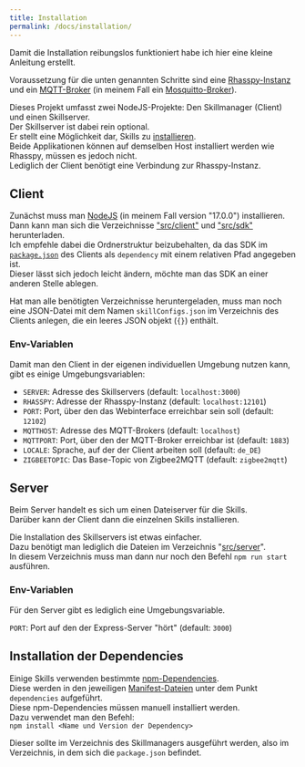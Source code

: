 ```yaml
---
title: Installation
permalink: /docs/installation/
---
```


Damit die Installation reibungslos funktioniert habe ich hier eine kleine Anleitung erstellt.

Voraussetzung für die unten genannten Schritte sind eine [Rhasspy-Instanz](https://rhasspy.readthedocs.io/en/latest/installation/) und ein [MQTT-Broker](https://mqtt.org/software/#servers-brokers) (in meinem Fall ein [Mosquitto-Broker](https://mosquitto.org/)).

Dieses Projekt umfasst zwei NodeJS-Projekte: Den Skillmanager (Client) und einen Skillserver.  
Der Skillserver ist dabei rein optional.  
Er stellt eine Möglichkeit dar, Skills zu [installieren](./client/skillmanager.md#online).  
Beide Applikationen können auf demselben Host installiert werden wie Rhasspy, müssen es jedoch nicht.  
Lediglich der Client benötigt eine Verbindung zur Rhasspy-Instanz.

## Client

Zunächst muss man [NodeJS](https://nodejs.org/en/download/) (in meinem Fall version "17.0.0") installieren.  
Dann kann man sich die Verzeichnisse ["src/client"](https://github.com/fwehn/pp-voiceassistant/tree/main/src/client) und ["src/sdk"](https://github.com/fwehn/pp-voiceassistant/tree/main/src/sdk) herunterladen.  
Ich empfehle dabei die Ordnerstruktur beizubehalten, da das SDK im [``package.json``](https://github.com/fwehn/pp-voiceassistant/blob/main/src/client/package.json) des Clients als ``dependency`` mit einem relativen Pfad angegeben ist.  
Dieser lässt sich jedoch leicht ändern, möchte man das SDK an einer anderen Stelle ablegen.  

Hat man alle benötigten Verzeichnisse heruntergeladen, muss man noch eine JSON-Datei mit dem Namen ``skillConfigs.json`` im Verzeichnis des Clients anlegen, die ein leeres JSON objekt (``{}``) enthält.  

### Env-Variablen

Damit man den Client in der eigenen individuellen Umgebung nutzen kann, gibt es einige Umgebungsvariablen:

- ``SERVER``: Adresse des Skillservers (default: ``localhost:3000``)
- ``RHASSPY``: Adresse der Rhasspy-Instanz (default: ``localhost:12101``)
- ``PORT``: Port, über den das Webinterface erreichbar sein soll (default: ``12102``)
- ``MQTTHOST``: Adresse des MQTT-Brokers (default: ``localhost``)
- ``MQTTPORT``: Port, über den der MQTT-Broker erreichbar ist (default: ``1883``)
- ``LOCALE``: Sprache, auf der der Client arbeiten soll (default: ``de_DE``)
- ``ZIGBEETOPIC``: Das Base-Topic von Zigbee2MQTT (default: ``zigbee2mqtt``)

## Server

Beim Server handelt es sich um einen Dateiserver für die Skills.  
Darüber kann der Client dann die einzelnen Skills installieren.  

Die Installation des Skillservers ist etwas einfacher.  
Dazu benötigt man lediglich die Dateien im Verzeichnis "[src/server](https://github.com/fwehn/pp-voiceassistant/tree/main/src/server)".  
In diesem Verzeichnis muss man dann nur noch den Befehl ``npm run start`` ausführen.

### Env-Variablen
Für den Server gibt es lediglich eine Umgebungsvariable.

``PORT``: Port auf den der Express-Server "hört" (default: ``3000``)


## Installation der Dependencies

Einige Skills verwenden bestimmte [npm-Dependencies](https://docs.npmjs.com/cli/v8/configuring-npm/package-json#dependencies).  
Diese werden in den jeweiligen [Manifest-Dateien](./skill/manifest.md#abhngigkeiten) unter dem Punkt ``dependencies`` aufgeführt.  
Diese npm-Dependencies müssen manuell installiert werden.  
Dazu verwendet man den Befehl:  
``npm install <Name und Version der Dependency>``

Dieser sollte im Verzeichnis des Skillmanagers ausgeführt werden, also im Verzeichnis, in dem sich die ``package.json`` befindet.